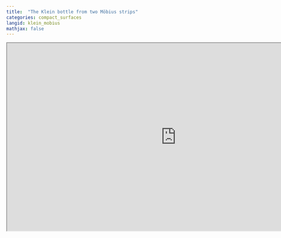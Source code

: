 ```yaml
---
title:  "The Klein bottle from two Möbius strips"
categories: compact_surfaces
langid: klein_mobius
mathjax: false
---
```


<iframe width="900" height="500"
	src="https://www.youtube.com/embed/a5Azcwe9p4o?rel=0">
</iframe>
